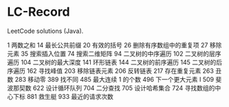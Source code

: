 # LC-Record

LeetCode solutions (Java).

1   两数之和
14  最长公共前缀
20  有效的括号
26  删除有序数组中的重复项
27  移除元素
35  搜索插入位置
74  搜索二维矩阵
94  二叉树的中序遍历
102 二叉树的层序遍历
104 二叉树的最大深度
141 环形链表
144 二叉树的前序遍历
145 二叉树的后序遍历
162 寻找峰值
203 移除链表元素
206 反转链表
217 存在重复元素
263 丑数
283 移动零
389 找不同
485 最大连续 1 的个数
496 下一个更大元素 I
509 斐波那契数
622 设计循环队列
704 二分查找
705 设计哈希集合
724 寻找数组的中心下标
881 救生艇
933 最近的请求次数
